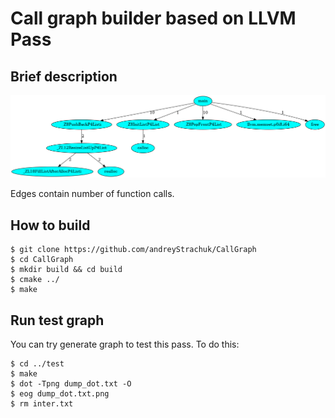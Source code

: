 # Call graph builder based on LLVM Pass

## Brief description
![](test/dump_dot.txt.png "CallGraph")

Edges contain number of function calls.

## How to build
```
$ git clone https://github.com/andreyStrachuk/CallGraph
$ cd CallGraph
$ mkdir build && cd build
$ cmake ../
$ make 
```

## Run test graph

You can try generate graph to test this pass. To do this:
```
$ cd ../test
$ make
$ dot -Tpng dump_dot.txt -O
$ eog dump_dot.txt.png
$ rm inter.txt
```